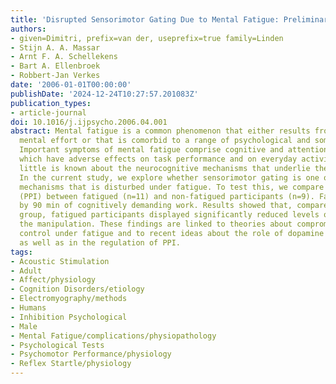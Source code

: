 ```yaml
---
title: 'Disrupted Sensorimotor Gating Due to Mental Fatigue: Preliminary Evidence'
authors:
- given=Dimitri, prefix=van der, useprefix=true family=Linden
- Stijn A. A. Massar
- Arnt F. A. Schellekens
- Bart A. Ellenbroek
- Robbert-Jan Verkes
date: '2006-01-01T00:00:00'
publishDate: '2024-12-24T10:27:57.201083Z'
publication_types:
- article-journal
doi: 10.1016/j.ijpsycho.2006.04.001
abstract: Mental fatigue is a common phenomenon that either results from sustained
  mental effort or that is comorbid to a range of psychological and somatic disorders.
  Important symptoms of mental fatigue comprise cognitive and attentional difficulties,
  which have adverse effects on task performance and on everyday activities. Yet,
  little is known about the neurocognitive mechanisms that underlie these effects.
  In the current study, we explore whether sensorimotor gating is one of the cognitive
  mechanisms that is disturbed under fatigue. To test this, we compare prepulse inhibition
  (PPI) between fatigued (n=11) and non-fatigued participants (n=9). Fatigue was induced
  by 90 min of cognitively demanding work. Results showed that, compared to the non-fatigue
  group, fatigued participants displayed significantly reduced levels of PPI after
  the manipulation. These findings are linked to theories about compromised cognitive
  control under fatigue and to recent ideas about the role of dopamine in fatigue
  as well as in the regulation of PPI.
tags:
- Acoustic Stimulation
- Adult
- Affect/physiology
- Cognition Disorders/etiology
- Electromyography/methods
- Humans
- Inhibition Psychological
- Male
- Mental Fatigue/complications/physiopathology
- Psychological Tests
- Psychomotor Performance/physiology
- Reflex Startle/physiology
---
```

